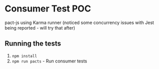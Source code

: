 # Consumer Test POC

pact-js using Karma runner (noticed some concurrency issues with Jest being reported - will try that after)

## Running the tests

1. `npm install`
2. `npm run pacts` - Run consumer tests
